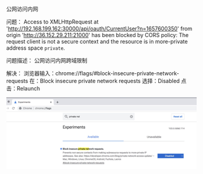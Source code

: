 公网访问内网


问题：
Access to XMLHttpRequest at 'http://192.168.199.162:30000/api/oauth/CurrentUser?n=1657600350' 
from origin 'http://36.152.29.211:21000' has been blocked by CORS policy: 
The request client is not a secure context and the resource is in more-private address space `private`.

问题描述：
公网访问内网跨域限制

解决：
浏览器输入：chrome://flags/#block-insecure-private-network-requests
在：Block insecure private network requests
选择：Disabled
点击：Relaunch

![公网访问内网](./image/公网访问内网.jpg)